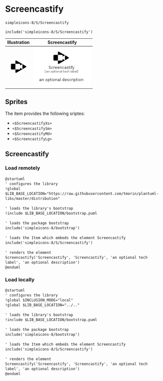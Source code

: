 # Screencastify


```text
simpleicons-8/S/Screencastify
```

```text
include('simpleicons-8/S/Screencastify')
```



| Illustration | Screencastify |
| :---: | :---: |
| ![illustration for Illustration](../../simpleicons-8/S/Screencastify.png) | ![illustration for Screencastify](../../simpleicons-8/S/Screencastify.Local.png) |



## Sprites
The item provides the following sriptes:

- `<$ScreencastifyXs>`
- `<$ScreencastifySm>`
- `<$ScreencastifyMd>`
- `<$ScreencastifyLg>`





## Screencastify

### Load remotely
```plantuml
@startuml
' configures the library
!global $LIB_BASE_LOCATION="https://raw.githubusercontent.com/tmorin/plantuml-libs/master/distribution"

' loads the library's bootstrap
!include $LIB_BASE_LOCATION/bootstrap.puml

' loads the package bootstrap
include('simpleicons-8/bootstrap')

' loads the Item which embeds the element Screencastify
include('simpleicons-8/S/Screencastify')

' renders the element
Screencastify('Screencastify', 'Screencastify', 'an optional tech label', 'an optional description')
@enduml
```

### Load locally
```plantuml
@startuml
' configures the library
!global $INCLUSION_MODE="local"
!global $LIB_BASE_LOCATION="../.."

' loads the library's bootstrap
!include $LIB_BASE_LOCATION/bootstrap.puml

' loads the package bootstrap
include('simpleicons-8/bootstrap')

' loads the Item which embeds the element Screencastify
include('simpleicons-8/S/Screencastify')

' renders the element
Screencastify('Screencastify', 'Screencastify', 'an optional tech label', 'an optional description')
@enduml
```


